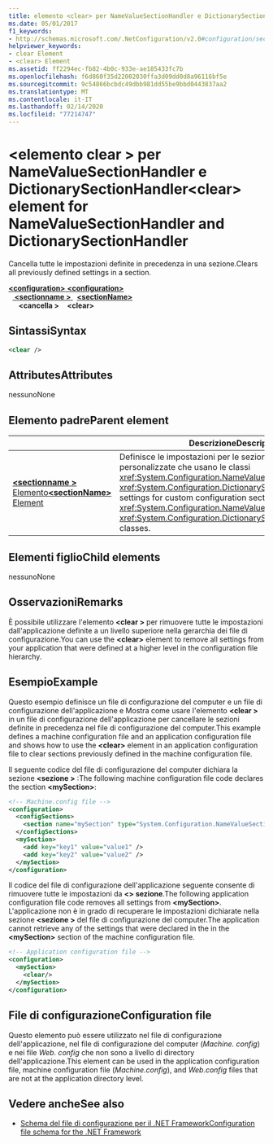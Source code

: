 ```yaml
---
title: elemento <clear> per NameValueSectionHandler e DictionarySectionHandler
ms.date: 05/01/2017
f1_keywords:
- http://schemas.microsoft.com/.NetConfiguration/v2.0#configuration/sectionName/clear
helpviewer_keywords:
- clear Element
- <clear> Element
ms.assetid: ff2294ec-fb82-4b0c-933e-ae185433fc7b
ms.openlocfilehash: f6d860f35d22002030ffa3d09dd0d8a96116bf5e
ms.sourcegitcommit: 9c54866bcbdc49dbb981dd55be9bbd0443837aa2
ms.translationtype: MT
ms.contentlocale: it-IT
ms.lasthandoff: 02/14/2020
ms.locfileid: "77214747"
---
```

# <a name="clear-element-for-namevaluesectionhandler-and-dictionarysectionhandler"></a><span data-ttu-id="54789-102">\<elemento clear > per NameValueSectionHandler e DictionarySectionHandler</span><span class="sxs-lookup"><span data-stu-id="54789-102">\<clear> element for NameValueSectionHandler and DictionarySectionHandler</span></span>

<span data-ttu-id="54789-103">Cancella tutte le impostazioni definite in precedenza in una sezione.</span><span class="sxs-lookup"><span data-stu-id="54789-103">Clears all previously defined settings in a section.</span></span>

<span data-ttu-id="54789-104">[ **\<configuration>** ](configuration-element.md)</span><span class="sxs-lookup"><span data-stu-id="54789-104">[**\<configuration>**](configuration-element.md)</span></span>\
<span data-ttu-id="54789-105">&nbsp;&nbsp;[ **\<sectionname >** ](custom-element-2.md)</span><span class="sxs-lookup"><span data-stu-id="54789-105">&nbsp;&nbsp;[**\<sectionName>**](custom-element-2.md)</span></span>\
<span data-ttu-id="54789-106">&nbsp;&nbsp;&nbsp;&nbsp; **\<cancella >**</span><span class="sxs-lookup"><span data-stu-id="54789-106">&nbsp;&nbsp;&nbsp;&nbsp;**\<clear>**</span></span>

## <a name="syntax"></a><span data-ttu-id="54789-107">Sintassi</span><span class="sxs-lookup"><span data-stu-id="54789-107">Syntax</span></span>

```xml
<clear />
```

## <a name="attributes"></a><span data-ttu-id="54789-108">Attributes</span><span class="sxs-lookup"><span data-stu-id="54789-108">Attributes</span></span>

<span data-ttu-id="54789-109">nessuno</span><span class="sxs-lookup"><span data-stu-id="54789-109">None</span></span>

## <a name="parent-element"></a><span data-ttu-id="54789-110">Elemento padre</span><span class="sxs-lookup"><span data-stu-id="54789-110">Parent element</span></span>

|     | <span data-ttu-id="54789-111">Descrizione</span><span class="sxs-lookup"><span data-stu-id="54789-111">Description</span></span> |
| --- | ------------|
| [<span data-ttu-id="54789-112"> **\<sectionname >** Elemento</span><span class="sxs-lookup"><span data-stu-id="54789-112">**\<sectionName>** Element</span></span>](custom-element-2.md) | <span data-ttu-id="54789-113">Definisce le impostazioni per le sezioni di configurazione personalizzate che usano le classi <xref:System.Configuration.NameValueSectionHandler> e <xref:System.Configuration.DictionarySectionHandler>.</span><span class="sxs-lookup"><span data-stu-id="54789-113">Defines settings for custom configuration sections that use the <xref:System.Configuration.NameValueSectionHandler> and <xref:System.Configuration.DictionarySectionHandler> classes.</span></span> |

## <a name="child-elements"></a><span data-ttu-id="54789-114">Elementi figlio</span><span class="sxs-lookup"><span data-stu-id="54789-114">Child elements</span></span>

<span data-ttu-id="54789-115">nessuno</span><span class="sxs-lookup"><span data-stu-id="54789-115">None</span></span>

## <a name="remarks"></a><span data-ttu-id="54789-116">Osservazioni</span><span class="sxs-lookup"><span data-stu-id="54789-116">Remarks</span></span>

<span data-ttu-id="54789-117">È possibile utilizzare l'elemento **\<clear >** per rimuovere tutte le impostazioni dall'applicazione definite a un livello superiore nella gerarchia dei file di configurazione.</span><span class="sxs-lookup"><span data-stu-id="54789-117">You can use the **\<clear>** element to remove all settings from your application that were defined at a higher level in the configuration file hierarchy.</span></span>

## <a name="example"></a><span data-ttu-id="54789-118">Esempio</span><span class="sxs-lookup"><span data-stu-id="54789-118">Example</span></span>

<span data-ttu-id="54789-119">Questo esempio definisce un file di configurazione del computer e un file di configurazione dell'applicazione e Mostra come usare l'elemento **\<clear >** in un file di configurazione dell'applicazione per cancellare le sezioni definite in precedenza nel file di configurazione del computer.</span><span class="sxs-lookup"><span data-stu-id="54789-119">This example defines a machine configuration file and an application configuration file and shows how to use the **\<clear>** element in an application configuration file to clear sections previously defined in the machine configuration file.</span></span>

<span data-ttu-id="54789-120">Il seguente codice del file di configurazione del computer dichiara la sezione **\<sezione >** :</span><span class="sxs-lookup"><span data-stu-id="54789-120">The following machine configuration file code declares the section **\<mySection>**:</span></span>

```xml
<!-- Machine.config file -->
<configuration>
  <configSections>
    <section name="mySection" type="System.Configuration.NameValueSectionHandler,System" />
  </configSections>
  <mySection>
    <add key="key1" value="value1" />
    <add key="key2" value="value2" />
  </mySection>
</configuration>
```

<span data-ttu-id="54789-121">Il codice del file di configurazione dell'applicazione seguente consente di rimuovere tutte le impostazioni da **\<> sezione**.</span><span class="sxs-lookup"><span data-stu-id="54789-121">The following application configuration file code removes all settings from **\<mySection>**.</span></span> <span data-ttu-id="54789-122">L'applicazione non è in grado di recuperare le impostazioni dichiarate nella sezione **\<sezione >** del file di configurazione del computer.</span><span class="sxs-lookup"><span data-stu-id="54789-122">The application cannot retrieve any of the settings that were declared in the in the **\<mySection>** section of the machine configuration file.</span></span>

```xml
<!-- Application configuration file -->
<configuration>
  <mySection>
    <clear/>
  </mySection>
</configuration>
```

## <a name="configuration-file"></a><span data-ttu-id="54789-123">File di configurazione</span><span class="sxs-lookup"><span data-stu-id="54789-123">Configuration file</span></span>

<span data-ttu-id="54789-124">Questo elemento può essere utilizzato nel file di configurazione dell'applicazione, nel file di configurazione del computer (*Machine. config*) e nei file *Web. config* che non sono a livello di directory dell'applicazione.</span><span class="sxs-lookup"><span data-stu-id="54789-124">This element can be used in the application configuration file, machine configuration file (*Machine.config*), and *Web.config* files that are not at the application directory level.</span></span>

## <a name="see-also"></a><span data-ttu-id="54789-125">Vedere anche</span><span class="sxs-lookup"><span data-stu-id="54789-125">See also</span></span>

- [<span data-ttu-id="54789-126">Schema del file di configurazione per il .NET Framework</span><span class="sxs-lookup"><span data-stu-id="54789-126">Configuration file schema for the .NET Framework</span></span>](index.md)
